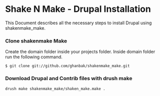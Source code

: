 # Shake N Make - Drupal Installation

This Document describes all the necessary steps to install Drupal using shakenmake_make.


### Clone shakenmake Make
Create the domain folder inside your projects folder.
Inside domain folder run the following command.

    $ git clone git://github.com/ghanbak/shakenmake_make.git

### Download Drupal and Contrib files with drush make

    drush make shakenmake_make/shaken_make.make .
    